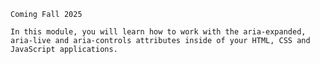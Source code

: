     Coming Fall 2025

    In this module, you will learn how to work with the aria-expanded, aria-live and aria-controls attributes inside of your HTML, CSS and JavaScript applications.